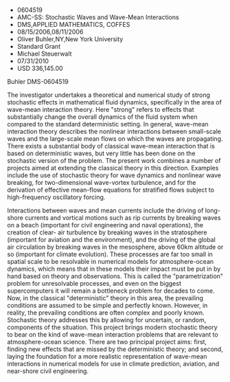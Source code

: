 
* 0604519
* AMC-SS: Stochastic Waves and Wave-Mean Interactions
* DMS,APPLIED MATHEMATICS, COFFES
* 08/15/2006,08/11/2006
* Oliver Buhler,NY,New York University
* Standard Grant
* Michael Steuerwalt
* 07/31/2010
* USD 336,145.00

Buhler DMS-0604519

The investigator undertakes a theoretical and numerical study of strong
stochastic effects in mathematical fluid dynamics, specifically in the area of
wave-mean interaction theory. Here "strong" refers to effects that substantially
change the overall dynamics of the fluid system when compared to the standard
deterministic setting. In general, wave-mean interaction theory describes the
nonlinear interactions between small-scale waves and the large-scale mean flows
on which the waves are propagating. There exists a substantial body of classical
wave-mean interaction that is based on deterministic waves, but very little has
been done on the stochastic version of the problem. The present work combines a
number of projects aimed at extending the classical theory in this direction.
Examples include the use of stochastic theory for wave dynamics and nonlinear
wave breaking, for two-dimensional wave-vortex turbulence, and for the
derivation of effective mean-flow equations for stratified flows subject to
high-frequency oscillatory forcing.

Interactions between waves and mean currents include the driving of long-shore
currents and vortical motions such as rip currents by breaking waves on a beach
(important for civil engineering and naval operations), the creation of clear-
air turbulence by breaking waves in the stratosphere (important for aviation and
the environment), and the driving of the global air circulation by breaking
waves in the mesosphere, above 60km altitude or so (important for climate
evolution). These processes are far too small in spatial scale to be resolvable
in numerical models for atmosphere-ocean dynamics, which means that in these
models their impact must be put in by hand based on theory and observations.
This is called the "parametrization" problem for unresolvable processes, and
even on the biggest supercomputers it will remain a bottleneck problem for
decades to come. Now, in the classical "deterministic" theory in this area, the
prevailing conditions are assumed to be simple and perfectly known. However, in
reality, the prevailing conditions are often complex and poorly known.
Stochastic theory addresses this by allowing for uncertain, or random,
components of the situation. This project brings modern stochastic theory to
bear on the kind of wave-mean interaction problems that are relevant to
atmosphere-ocean science. There are two principal project aims: first, finding
new effects that are missed by the deterministic theory; and second, laying the
foundation for a more realistic representation of wave-mean interactions in
numerical models for use in climate prediction, aviation, and near-shore civil
engineering.
